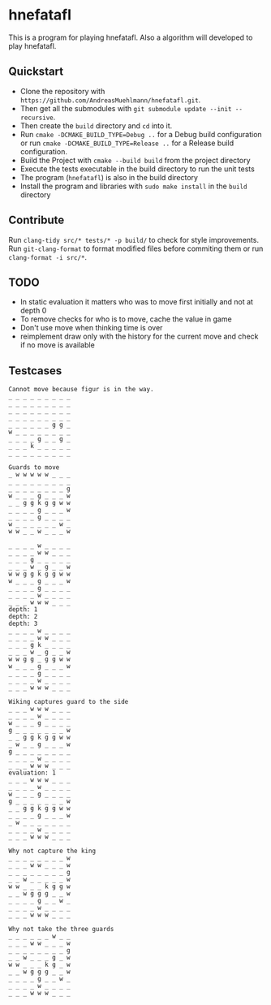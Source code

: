 # hnefatafl

This is a program for playing hnefatafl. Also a algorithm will developed to play hnefatafl.

## Quickstart

- Clone the repository with `https://github.com/AndreasMuehlmann/hnefatafl.git`.
- Then get all the submodules with `git submodule update --init --recursive`.
- Then create the `build` directory and `cd` into it.
- Run `cmake -DCMAKE_BUILD_TYPE=Debug ..` for a Debug build configuration or run `cmake -DCMAKE_BUILD_TYPE=Release ..`
    for a Release build configuration.
- Build the Project with `cmake --build build` from the project directory
- Execute the tests executable in the build directory to run the unit tests
- The program (`hnefatafl`) is also in the build directory
- Install the program and libraries with `sudo make install` in the `build` directory

## Contribute

Run `clang-tidy src/* tests/* -p build/` to check for style improvements.
Run `git-clang-format` to format modified files before commiting them or run `clang-format -i src/*`.

## TODO

- In static evaluation it matters who was to move first initially and not at depth 0  
- To remove checks for who is to move, cache the value in game
- Don't use move when thinking time is over
- reimplement draw only with the history for the current move and check if no move is available


## Testcases

```
Cannot move because figur is in the way.
_ _ _ _ _ _ _ _ _ 
_ _ _ _ _ _ _ _ _ 
_ _ _ _ _ _ _ _ _ 
_ _ _ _ _ _ _ _ _ 
_ _ _ _ _ _ g g _ 
w _ _ _ _ _ _ _ _ 
_ _ _ _ g _ _ g _ 
_ _ _ k _ _ _ _ _ 
_ _ _ _ _ _ _ _ _ 
```


```
Guards to move
_ w w w w w _ _ _ 
_ _ _ _ _ _ _ _ _ 
_ _ _ _ _ _ _ _ g 
w _ _ _ g _ _ _ w 
_ _ g g k g g w w 
_ _ _ _ g _ _ _ w 
_ _ _ _ g _ _ _ _ 
w _ _ _ _ _ _ w _ 
w w _ _ w _ _ _ w 
```
```
_ _ _ _ w _ _ _ _
_ _ _ _ w w _ _ _
_ _ _ g _ _ _ _ _
_ _ _ w _ g _ _ w
w w g g k g g w w
w _ _ _ g _ _ _ w
_ _ _ _ g _ _ _ _
_ _ _ _ w _ _ _ _
_ _ _ w w w _ _ _
depth: 1
depth: 2
depth: 3
_ _ _ _ w _ _ _ _
_ _ _ _ w w _ _ _
_ _ _ g k _ _ _ _
_ _ _ w _ g _ _ w
w w g g _ g g w w
w _ _ _ g _ _ _ w
_ _ _ _ g _ _ _ _
_ _ _ _ w _ _ _ _
_ _ _ w w w _ _ _
```

```
Wiking captures guard to the side
_ _ _ w w w _ _ _ 
_ _ _ _ w _ _ _ _ 
w _ _ _ g _ _ _ _ 
g _ _ _ _ _ _ _ w 
_ _ g g k g g w w 
_ w _ _ g _ _ _ w 
g _ _ _ _ _ _ _ _ 
_ _ _ _ w _ _ _ _ 
_ _ _ w w w _ _ _ 
evaluation: 1
_ _ _ w w w _ _ _ 
_ _ _ _ w _ _ _ _ 
w _ _ _ g _ _ _ _ 
g _ _ _ _ _ _ _ w 
_ _ g g k g g w w 
_ _ _ _ g _ _ _ w 
_ w _ _ _ _ _ _ _ 
_ _ _ _ w _ _ _ _ 
_ _ _ w w w _ _ _ 
```

```
Why not capture the king
_ _ _ _ _ _ _ _ w 
_ _ _ w w _ _ _ w 
_ _ _ _ _ _ _ _ g 
_ _ w _ _ _ _ _ w 
w w _ _ _ k g g w 
_ _ w g g g _ _ w 
_ _ _ _ g _ _ w _ 
_ _ _ _ w _ _ _ _ 
_ _ _ w w w _ _ _ 
```

```
Why not take the three guards
_ _ _ _ _ _ w _ _ 
_ _ _ w w _ _ _ w 
_ _ _ _ _ _ _ _ g 
_ _ w _ _ _ g _ w 
w w _ _ _ k g _ w 
_ _ w g g g _ _ w 
_ _ _ _ g _ _ w _ 
_ _ _ _ w _ _ _ _ 
_ _ _ w w w _ _ _ 
```

